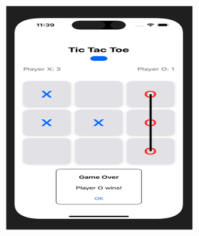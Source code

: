 <img src="https://github.com/jeff77araujo/project-app-tictactoe/blob/main/tictactoe/captura-tela-tictactoe.png" alt="tic-tac-toe" width="500" height="600">
